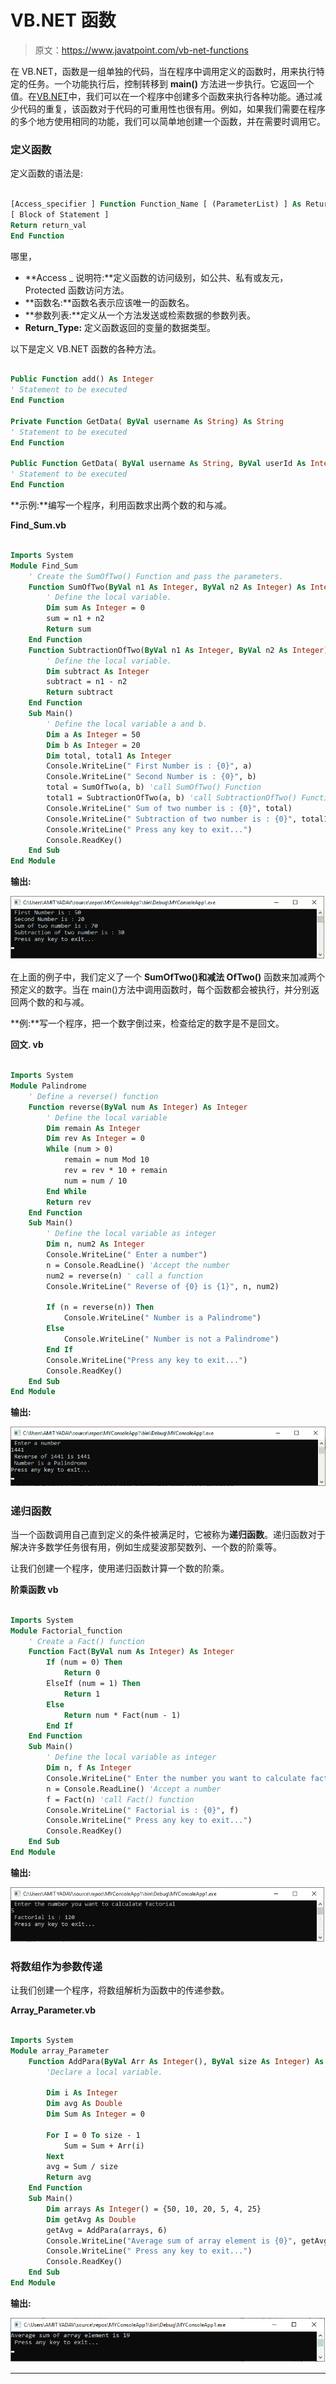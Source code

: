 # VB.NET 函数

> 原文：<https://www.javatpoint.com/vb-net-functions>

在 VB.NET，函数是一组单独的代码，当在程序中调用定义的函数时，用来执行特定的任务。一个功能执行后，控制转移到 **main()** 方法进一步执行。它返回一个值。在[VB.NET](https://www.javatpoint.com/vb-net)中，我们可以在一个程序中创建多个函数来执行各种功能。通过减少代码的重复，该函数对于代码的可重用性也很有用。例如，如果我们需要在程序的多个地方使用相同的功能，我们可以简单地创建一个函数，并在需要时调用它。

### 定义函数

定义函数的语法是:

```vb

[Access_specifier ] Function Function_Name [ (ParameterList) ] As Return_Type
[ Block of Statement ]
Return return_val
End Function

```

哪里，

*   **Access _ 说明符:**定义函数的访问级别，如公共、私有或友元，Protected 函数访问方法。
*   **函数名:**函数名表示应该唯一的函数名。
*   **参数列表:**定义从一个方法发送或检索数据的参数列表。
*   **Return_Type:** 定义函数返回的变量的数据类型。

以下是定义 VB.NET 函数的各种方法。

```vb

Public Function add() As Integer
' Statement to be executed
End Function

Private Function GetData( ByVal username As String) As String
' Statement to be executed
End Function

Public Function GetData( ByVal username As String, ByVal userId As Integer) As String
' Statement to be executed
End Function

```

**示例:**编写一个程序，利用函数求出两个数的和与减。

**Find_Sum.vb**

```vb

Imports System
Module Find_Sum
    ' Create the SumOfTwo() Function and pass the parameters.
    Function SumOfTwo(ByVal n1 As Integer, ByVal n2 As Integer) As Integer
        ' Define the local variable.
        Dim sum As Integer = 0
        sum = n1 + n2
        Return sum
    End Function
    Function SubtractionOfTwo(ByVal n1 As Integer, ByVal n2 As Integer) As Integer
        ' Define the local variable.
        Dim subtract As Integer
        subtract = n1 - n2
        Return subtract
    End Function
    Sub Main()
        ' Define the local variable a and b.
        Dim a As Integer = 50
        Dim b As Integer = 20
        Dim total, total1 As Integer
        Console.WriteLine(" First Number is : {0}", a)
        Console.WriteLine(" Second Number is : {0}", b)
        total = SumOfTwo(a, b) 'call SumOfTwo() Function
        total1 = SubtractionOfTwo(a, b) 'call SubtractionOfTwo() Function
        Console.WriteLine(" Sum of two number is : {0}", total)
        Console.WriteLine(" Subtraction of two number is : {0}", total1)
        Console.WriteLine(" Press any key to exit...")
        Console.ReadKey()
    End Sub
End Module

```

**输出:**

![VB.NET Functions](img/9a1ee7679dceebaf3db114713faee225.png)

在上面的例子中，我们定义了一个 **SumOfTwo()和减法 OfTwo()** 函数来加减两个预定义的数字。当在 main()方法中调用函数时，每个函数都会被执行，并分别返回两个数的和与减。

**例:**写一个程序，把一个数字倒过来，检查给定的数字是不是回文。

**回文. vb**

```vb

Imports System
Module Palindrome
    ' Define a reverse() function 
    Function reverse(ByVal num As Integer) As Integer
        ' Define the local variable
        Dim remain As Integer
        Dim rev As Integer = 0
        While (num > 0)
            remain = num Mod 10
            rev = rev * 10 + remain
            num = num / 10
        End While
        Return rev
    End Function
    Sub Main()
        ' Define the local variable as integer
        Dim n, num2 As Integer
        Console.WriteLine(" Enter a number")
        n = Console.ReadLine() 'Accept the number
        num2 = reverse(n) ' call a function
        Console.WriteLine(" Reverse of {0} is {1}", n, num2)

        If (n = reverse(n)) Then
            Console.WriteLine(" Number is a Palindrome")
        Else
            Console.WriteLine(" Number is not a Palindrome")
        End If
        Console.WriteLine("Press any key to exit...")
        Console.ReadKey()
    End Sub
End Module

```

**输出:**

![VB.NET Functions](img/5d40005027c3cedb22d072c8698be66a.png)

### 递归函数

当一个函数调用自己直到定义的条件被满足时，它被称为**递归函数**。递归函数对于解决许多数学任务很有用，例如生成斐波那契数列、一个数的阶乘等。

让我们创建一个程序，使用递归函数计算一个数的阶乘。

**阶乘函数 vb**

```vb

Imports System
Module Factorial_function
    ' Create a Fact() function
    Function Fact(ByVal num As Integer) As Integer
        If (num = 0) Then
            Return 0
        ElseIf (num = 1) Then
            Return 1
        Else
            Return num * Fact(num - 1)
        End If
    End Function
    Sub Main()
        ' Define the local variable as integer
        Dim n, f As Integer
        Console.WriteLine(" Enter the number you want to calculate factorial")
        n = Console.ReadLine() 'Accept a number
        f = Fact(n) 'call Fact() function
        Console.WriteLine(" Factorial is : {0}", f)
        Console.WriteLine(" Press any key to exit...")
        Console.ReadKey()
    End Sub
End Module

```

**输出:**

![VB.NET Functions](img/8ae7d9d78c9ac5579951ed4507672279.png)

### 将数组作为参数传递

让我们创建一个程序，将数组解析为函数中的传递参数。

**Array_Parameter.vb**

```vb

Imports System
Module array_Parameter
    Function AddPara(ByVal Arr As Integer(), ByVal size As Integer) As Double
        'Declare a local variable.

        Dim i As Integer
        Dim avg As Double
        Dim Sum As Integer = 0

        For I = 0 To size - 1
            Sum = Sum + Arr(i)
        Next
        avg = Sum / size
        Return avg
    End Function
    Sub Main()
        Dim arrays As Integer() = {50, 10, 20, 5, 4, 25}
        Dim getAvg As Double
        getAvg = AddPara(arrays, 6)
        Console.WriteLine("Average sum of array element is {0}", getAvg)
        Console.WriteLine(" Press any key to exit...")
        Console.ReadKey()
    End Sub
End Module

```

**输出:**

![VB.NET Functions](img/c2217d56e25a57ff361ed130c22356a7.png)

* * *